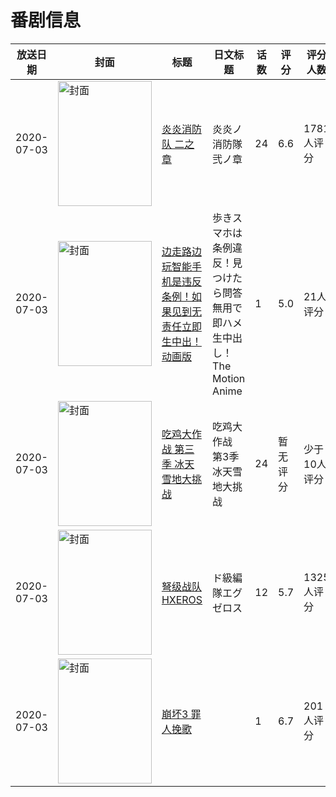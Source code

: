 # 番剧信息

|放送日期|封面|标题|日文标题|话数|评分|评分人数|
|---|---|---|---|---|---|---|
|2020-07-03|<img src="https://lain.bgm.tv/pic/cover/c/b9/67/297342_2gxJk.jpg" alt="封面" style="width:150px;height:200px;object-fit:cover;">|[炎炎消防队 二之章](https://bangumi.tv/subject/297342)|炎炎ノ消防隊 弐ノ章|24|6.6|1781人评分|
|2020-07-03|<img src="https://bangumi.tv/img/no_icon_subject.png" alt="封面" style="width:150px;height:200px;object-fit:cover;">|[边走路边玩智能手机是违反条例！如果见到无责任立即生中出！动画版](https://bangumi.tv/subject/310475)|歩きスマホは条例違反！見つけたら問答無用で即ハメ生中出し！ The Motion Anime|1|5.0|21人评分|
|2020-07-03|<img src="https://lain.bgm.tv/pic/cover/c/70/71/311778_RsEWX.jpg" alt="封面" style="width:150px;height:200px;object-fit:cover;">|[吃鸡大作战 第三季 冰天雪地大挑战](https://bangumi.tv/subject/311778)|吃鸡大作战 第3季 冰天雪地大挑战|24|暂无评分|少于10人评分|
|2020-07-03|<img src="https://lain.bgm.tv/pic/cover/c/be/48/293648_87fQL.jpg" alt="封面" style="width:150px;height:200px;object-fit:cover;">|[弩级战队HXEROS](https://bangumi.tv/subject/293648)|ド級編隊エグゼロス|12|5.7|1325人评分|
|2020-07-03|<img src="https://lain.bgm.tv/pic/cover/c/6e/35/309773_3TTz1.jpg" alt="封面" style="width:150px;height:200px;object-fit:cover;">|[崩坏3 罪人挽歌](https://bangumi.tv/subject/309773)||1|6.7|201人评分|
